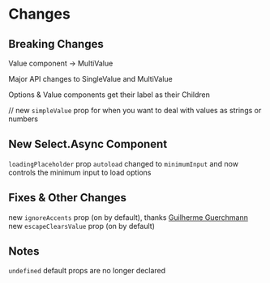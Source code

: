 # Changes

## Breaking Changes

Value component -> MultiValue

Major API changes to SingleValue and MultiValue

Options & Value components get their label as their Children

// new `simpleValue` prop for when you want to deal with values as strings or numbers

## New Select.Async Component

`loadingPlaceholder` prop
`autoload` changed to `minimumInput` and now controls the minimum input to load options

## Fixes & Other Changes

new `ignoreAccents` prop (on by default), thanks [Guilherme Guerchmann](https://github.com/Agamennon)
new `escapeClearsValue` prop (on by default)

## Notes

`undefined` default props are no longer declared
